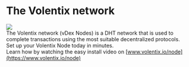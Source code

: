 # The Volentix network
![](https://pbs.twimg.com/media/EgQh10UX0AAcq8T?format=jpg&name=900x900)  
The Volentix network (vDex Nodes) is a DHT network that is used to complete transactions using the most suitable decentralized protocols.   
Set up your Volentix Node today in minutes.  
Learn how by watching the easy install video on [www.volentix.io/node](https://www.volentix.io/node)
